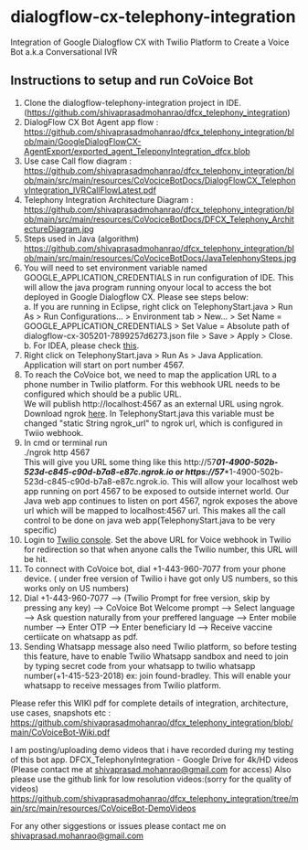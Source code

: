 # dialogflow-cx-telephony-integration
Integration of Google Dialogflow CX with Twilio Platform to Create a Voice Bot a.k.a Conversational IVR

## Instructions to setup and run CoVoice Bot
1. Clone the dialogflow-telephony-integration project in IDE.(https://github.com/shivaprasadmohanrao/dfcx_telephony_integration)
2. DialogFlow CX Bot Agent app flow : https://github.com/shivaprasadmohanrao/dfcx_telephony_integration/blob/main/GoogleDialogFlowCX-AgentExport/exported_agent_TeleponyIntegration_dfcx.blob
3. Use case Call flow diagram : https://github.com/shivaprasadmohanrao/dfcx_telephony_integration/blob/main/src/main/resources/CoVociceBotDocs/DialogFlowCX_TelephonyIntegration_IVRCallFlowLatest.pdf
4. Telephony Integration Architecture Diagram : https://github.com/shivaprasadmohanrao/dfcx_telephony_integration/blob/main/src/main/resources/CoVociceBotDocs/DFCX_Telephony_ArchitectureDiagram.jpg
5. Steps used in Java (algorithm) https://github.com/shivaprasadmohanrao/dfcx_telephony_integration/blob/main/src/main/resources/CoVociceBotDocs/JavaTelephonySteps.jpg
6. You will need to set environment variable named GOOGLE\_APPLICATION\_CREDENTIALS in run configuration of IDE. This will allow the java program running onyour local to access the bot deployed in Google Dialogflow CX. Please see steps below:
<br>a. If you are running in Eclipse, right click on TelephonyStart.java > Run As > Run Configurations... > Environment tab > New... > Set Name = GOOGLE\_APPLICATION\_CREDENTIALS > Set Value = Absolute path of dialogflow-cx-305201-7899257d6273.json file > Save > Apply > Close.
<br>b. For IDEA, please check <a href="https://www.jetbrains.com/help/objc/add-environment-variables-and-program-arguments.html#add-environment-variables">this</a>.
4. Right click on TelephonyStart.java > Run As > Java Application. Application will start on port number 4567.
5. To reach the CoVoice bot, we need to map the application URL to a phone number in Twilio platform. For this webhook URL needs to be configured which should be a public URL.
<br>We will publish http://localhost:4567 as an external URL using ngrok. Download ngrok <a href="https://ngrok.com/download">here</a>.
In TelephonyStart.java this variable must be changed "static String ngrok_url" to ngrok url, which is configured in Twiio webhook.
6. In cmd or terminal run<br>
./ngrok http 4567
<br>This will give you URL some thing like this http://57*****01-4900-502b-523d-c845-c90d-b7a8-e87c.ngrok.io or https://57******1-4900-502b-523d-c845-c90d-b7a8-e87c.ngrok.io.
This will allow your localhost web app running on port 4567 to be exposed to outside internet world. Our Java web app continues to listen on port 4567, ngrok exposes the above url which will be mapped to localhost:4567 url. This makes all the call control to be done on java web app(TelephonyStart.java to be very specific)
7. Login to <a href="https://console.twilio.com/">Twilio console</a>. Set the above URL for Voice webhook in Twilio for redirection so that when anyone calls the Twilio number, this URL will be hit.
8. To connect with CoVoice bot, dial +1-443-960-7077 from your phone device. ( under free version of Twilio i have got only US numbers, so this works only on US numbers)
9. Dial +1-443-960-7077 --> (Twilio Prompt for free version, skip by pressing any key) --> CoVoice Bot Welcome prompt --> Select language --> Ask question naturally from your preffered language --> Enter mobile number --> Enter OTP --> Enter beneficiary Id --> Receive vaccine certiicate on whatsapp as pdf.
10. Sending Whatsapp message also need Twilio platform, so before testing this feature, have to enable Twilio Whatsapp sandbox and need to join by typing secret code from your whatsapp to twilio whatsapp number(+1-415-523-2018) ex: join found-bradley. This will enable your whatsapp to receive messages from Twilio platform.

Please refer this WIKI pdf for complete details of integration, architecture, use cases, snapshots etc : https://github.com/shivaprasadmohanrao/dfcx_telephony_integration/blob/main/CoVoiceBot-Wiki.pdf

I am posting/uploading demo videos that i have recorded during my testing of this bot app.
DFCX_TelephonyIntegration - Google Drive for 4k/HD videos
(Please contact me at shivaprasad.mohanrao@gmail.com for access)
Also please use the github link for low resolution videos:(sorry for the quality of videos)
https://github.com/shivaprasadmohanrao/dfcx_telephony_integration/tree/main/src/main/resources/CoVoiceBot-DemoVideos


For any other siggestions or issues please contact me on shivaprasad.mohanrao@gmail.com

